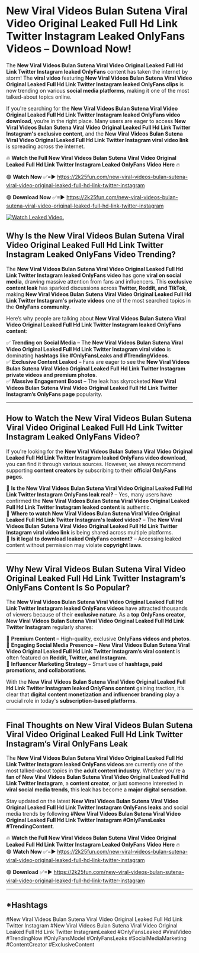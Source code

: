 # New Viral Videos Bulan Sutena Viral Video Original Leaked Full Hd Link Twitter Instagram Leaked OnlyFans Videos – Download Now!

The **New Viral Videos Bulan Sutena Viral Video Original Leaked Full Hd Link Twitter Instagram leaked OnlyFans** content has taken the internet by storm! The **viral video** featuring **New Viral Videos Bulan Sutena Viral Video Original Leaked Full Hd Link Twitter Instagram leaked OnlyFans clips** is now trending on various **social media platforms**, making it one of the most talked-about topics online.  

If you're searching for the **New Viral Videos Bulan Sutena Viral Video Original Leaked Full Hd Link Twitter Instagram leaked OnlyFans video download**, you’re in the right place. Many users are eager to access **New Viral Videos Bulan Sutena Viral Video Original Leaked Full Hd Link Twitter Instagram's exclusive content**, and the **New Viral Videos Bulan Sutena Viral Video Original Leaked Full Hd Link Twitter Instagram viral video link** is spreading across the internet.  

🔥 **Watch the Full New Viral Videos Bulan Sutena Viral Video Original Leaked Full Hd Link Twitter Instagram Leaked OnlyFans Video Here** 🔥  

🟢 **Watch Now** ✅=► https://2k25fun.com/new-viral-videos-bulan-sutena-viral-video-original-leaked-full-hd-link-twitter-instagram

🟢 **Download Now** ✅=► https://2k25fun.com/new-viral-videos-bulan-sutena-viral-video-original-leaked-full-hd-link-twitter-instagram

[![Watch Leaked Video.](https://miro.medium.com/v2/resize:fit:828/format:webp/1*cilzJN44JGOrTw9NJCrNHA.gif "Watch Leaked Video")](https://2k25fun.com/new-viral-videos-bulan-sutena-viral-video-original-leaked-full-hd-link-twitter-instagram)

## **Why Is the New Viral Videos Bulan Sutena Viral Video Original Leaked Full Hd Link Twitter Instagram Leaked OnlyFans Video Trending?**  

The **New Viral Videos Bulan Sutena Viral Video Original Leaked Full Hd Link Twitter Instagram leaked OnlyFans video** has gone **viral on social media**, drawing massive attention from fans and influencers. This **exclusive content leak** has sparked discussions across **Twitter, Reddit, and TikTok**, making **New Viral Videos Bulan Sutena Viral Video Original Leaked Full Hd Link Twitter Instagram's private videos** one of the most searched topics in the **OnlyFans community**.  

Here’s why people are talking about **New Viral Videos Bulan Sutena Viral Video Original Leaked Full Hd Link Twitter Instagram leaked OnlyFans content**:  

✅ **Trending on Social Media** – The **New Viral Videos Bulan Sutena Viral Video Original Leaked Full Hd Link Twitter Instagram viral video** is dominating **hashtags like #OnlyFansLeaks and #TrendingVideos**.  
✅ **Exclusive Content Leaked** – Fans are eager to see the **New Viral Videos Bulan Sutena Viral Video Original Leaked Full Hd Link Twitter Instagram private videos and premium photos**.  
✅ **Massive Engagement Boost** – The leak has skyrocketed **New Viral Videos Bulan Sutena Viral Video Original Leaked Full Hd Link Twitter Instagram’s OnlyFans page** popularity.  

---

## **How to Watch the New Viral Videos Bulan Sutena Viral Video Original Leaked Full Hd Link Twitter Instagram Leaked OnlyFans Video?**  

If you're looking for the **New Viral Videos Bulan Sutena Viral Video Original Leaked Full Hd Link Twitter Instagram leaked OnlyFans video download**, you can find it through various sources. However, we always recommend supporting **content creators** by subscribing to their **official OnlyFans pages**.  

🔹 **Is the New Viral Videos Bulan Sutena Viral Video Original Leaked Full Hd Link Twitter Instagram OnlyFans leak real?** – Yes, many users have confirmed the **New Viral Videos Bulan Sutena Viral Video Original Leaked Full Hd Link Twitter Instagram leaked content** is authentic.  
🔹 **Where to watch New Viral Videos Bulan Sutena Viral Video Original Leaked Full Hd Link Twitter Instagram's leaked video?** – The **New Viral Videos Bulan Sutena Viral Video Original Leaked Full Hd Link Twitter Instagram viral video link** is being shared across multiple platforms.  
🔹 **Is it legal to download leaked OnlyFans content?** – Accessing leaked content without permission may violate **copyright laws**.  

---

## **Why New Viral Videos Bulan Sutena Viral Video Original Leaked Full Hd Link Twitter Instagram’s OnlyFans Content Is So Popular?**  

The **New Viral Videos Bulan Sutena Viral Video Original Leaked Full Hd Link Twitter Instagram leaked OnlyFans videos** have attracted thousands of viewers because of their **exclusive nature**. As a **top OnlyFans creator**, **New Viral Videos Bulan Sutena Viral Video Original Leaked Full Hd Link Twitter Instagram** regularly shares:  

📌 **Premium Content** – High-quality, exclusive **OnlyFans videos and photos**.  
📌 **Engaging Social Media Presence** – **New Viral Videos Bulan Sutena Viral Video Original Leaked Full Hd Link Twitter Instagram’s viral content** is often featured on **Reddit, Twitter, and Instagram**.  
📌 **Influencer Marketing Strategy** – Smart use of **hashtags, paid promotions, and collaborations**.  

With the **New Viral Videos Bulan Sutena Viral Video Original Leaked Full Hd Link Twitter Instagram leaked OnlyFans content** gaining traction, it’s clear that **digital content monetization and influencer branding** play a crucial role in today's **subscription-based platforms**.  

---

## **Final Thoughts on New Viral Videos Bulan Sutena Viral Video Original Leaked Full Hd Link Twitter Instagram’s Viral OnlyFans Leak**  

The **New Viral Videos Bulan Sutena Viral Video Original Leaked Full Hd Link Twitter Instagram leaked OnlyFans videos** are currently one of the most talked-about topics in the **adult content industry**. Whether you're a **fan of New Viral Videos Bulan Sutena Viral Video Original Leaked Full Hd Link Twitter Instagram**, a **content creator**, or just someone interested in **viral social media trends**, this leak has become a **major digital sensation**.  

Stay updated on the latest **New Viral Videos Bulan Sutena Viral Video Original Leaked Full Hd Link Twitter Instagram OnlyFans leaks** and social media trends by following **#New Viral Videos Bulan Sutena Viral Video Original Leaked Full Hd Link Twitter Instagram #OnlyFansLeaks #TrendingContent**.  

🔥 **Watch the Full New Viral Videos Bulan Sutena Viral Video Original Leaked Full Hd Link Twitter Instagram Leaked OnlyFans Video Here** 🔥  
🟢 **Watch Now** ✅=► https://2k25fun.com/new-viral-videos-bulan-sutena-viral-video-original-leaked-full-hd-link-twitter-instagram

🟢 **Download** ✅=► https://2k25fun.com/new-viral-videos-bulan-sutena-viral-video-original-leaked-full-hd-link-twitter-instagram

---

## *Hashtags
#New Viral Videos Bulan Sutena Viral Video Original Leaked Full Hd Link Twitter Instagram #New Viral Videos Bulan Sutena Viral Video Original Leaked Full Hd Link Twitter InstagramLeaked #OnlyFansLeaked #ViralVideo #TrendingNow #OnlyFansModel #OnlyFansLeaks #SocialMediaMarketing #ContentCreator #ExclusiveContent  